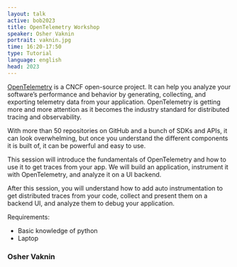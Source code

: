 ```yaml
---
layout: talk
active: bob2023
title: OpenTelemetry Workshop
speaker: Osher Vaknin
portrait: vaknin.jpg
time: 16:20-17:50
type: Tutorial
language: english
head: 2023
---
```


[OpenTelemetry](https://opentelemetry.io/) is a CNCF open-source
project. It can help you analyze your software’s performance and
behavior by generating, collecting, and exporting telemetry data from
your application. OpenTelemetry is getting more and more attention as
it becomes the industry standard for distributed tracing and
observability.

With more than 50 repositories on GitHub and a bunch of SDKs and APIs,
it can look overwhelming, but once you understand the different
components it is built of, it can be powerful and easy to use.

This session will introduce the fundamentals of OpenTelemetry and how
to use it to get traces from your app. We will build an application,
instrument it with OpenTelemetry, and analyze it on a UI backend.

After this session, you will understand how to add auto
instrumentation to get distributed traces from your code, collect and
present them on a backend UI, and analyze them to debug your
application.

Requirements:

* Basic knowledge of python
* Laptop

### Osher Vaknin


